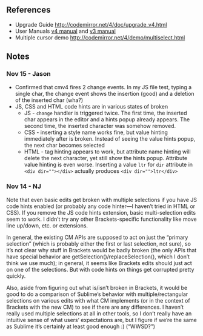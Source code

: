 ## References

* Upgrade Guide http://codemirror.net/4/doc/upgrade_v4.html
* User Manuals [v4 manual](http://codemirror.net/4/doc/manual.html) and [v3 manual](http://codemirror.net/doc/manual.html)
* Multiple cursor demo http://codemirror.net/4/demo/multiselect.html

## Notes

### Nov 15 - Jason

* Confirmed that cmv4 fires 2 change events. In my JS file test, typing a single char, the change event shows the insertion (good) and a deletion of the inserted char (wha?)
* JS, CSS and HTML code hints are in various states of broken
    * JS - `change` handler is triggered twice. The first time, the inserted char appears in the editor and a hints popup already appears. The second time, the inserted character was somehow removed.
    * CSS - inserting a style name works fine, but value hinting immediately after is broken. Instead of seeing the value hints popup, the next char becomes selected
    * HTML - tag hinting appears to work, but attribute name hinting will delete the next character, yet still show the hints popup. Attribute value hinting is even worse. Inserting a value `ltr` for `dir` attribute in `<div dir=""></div>` actually produces `<div dir="">ltr</div>`

### Nov 14 - NJ

Note that even basic edits get broken with multiple selections if you have JS code hints enabled (or probably any code hinter—I haven’t tried in HTML or CSS). If you remove the JS code hints extension, basic multi-selection edits seem to work. I didn’t try any other Brackets-specific functionality like move line up/down, etc. or extensions.

In general, the existing CM APIs are supposed to act on just the “primary selection” (which is probably either the first or last selection, not sure), so it’s not clear why stuff in Brackets would be badly broken (the only APIs that have special behavior are getSelection()/replaceSelection(), which I don’t think we use much); in general, it seems like Brackets edits should just act on one of the selections. But with code hints on things get corrupted pretty quickly.

Also, aside from figuring out what is/isn’t broken in Brackets, it would be good to do a comparison of Sublime’s behavior with multiple/rectangular selections on various edits with what CM implements (or in the context of Brackets with the new CM) to see if there are any differences. I haven’t really used multiple selections at all in other tools, so I don’t really have an intuitive sense of what users’ expectations are, but I figure if we’re the same as Sublime it’s certainly at least good enough :) (“WWSD?”)